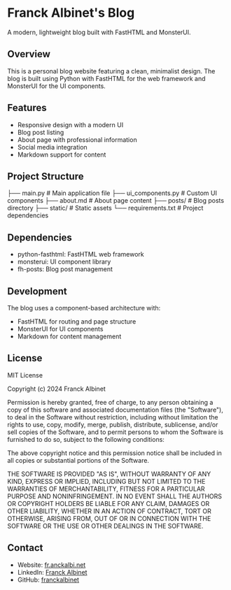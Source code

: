 # Franck Albinet's Blog

A modern, lightweight blog built with FastHTML and MonsterUI.

## Overview

This is a personal blog website featuring a clean, minimalist design. The blog is built using Python with FastHTML for the web framework and MonsterUI for the UI components.

## Features

- Responsive design with a modern UI
- Blog post listing
- About page with professional information
- Social media integration
- Markdown support for content

## Project Structure

├── main.py # Main application file
├── ui_components.py # Custom UI components
├── about.md # About page content
├── posts/ # Blog posts directory
├── static/ # Static assets
└── requirements.txt # Project dependencies


## Dependencies

- python-fasthtml: FastHTML web framework
- monsterui: UI component library
- fh-posts: Blog post management

## Development

The blog uses a component-based architecture with:
- FastHTML for routing and page structure
- MonsterUI for UI components
- Markdown for content management

## License

MIT License

Copyright (c) 2024 Franck Albinet

Permission is hereby granted, free of charge, to any person obtaining a copy
of this software and associated documentation files (the "Software"), to deal
in the Software without restriction, including without limitation the rights
to use, copy, modify, merge, publish, distribute, sublicense, and/or sell
copies of the Software, and to permit persons to whom the Software is
furnished to do so, subject to the following conditions:

The above copyright notice and this permission notice shall be included in all
copies or substantial portions of the Software.

THE SOFTWARE IS PROVIDED "AS IS", WITHOUT WARRANTY OF ANY KIND, EXPRESS OR
IMPLIED, INCLUDING BUT NOT LIMITED TO THE WARRANTIES OF MERCHANTABILITY,
FITNESS FOR A PARTICULAR PURPOSE AND NONINFRINGEMENT. IN NO EVENT SHALL THE
AUTHORS OR COPYRIGHT HOLDERS BE LIABLE FOR ANY CLAIM, DAMAGES OR OTHER
LIABILITY, WHETHER IN AN ACTION OF CONTRACT, TORT OR OTHERWISE, ARISING FROM,
OUT OF OR IN CONNECTION WITH THE SOFTWARE OR THE USE OR OTHER DEALINGS IN THE
SOFTWARE.


## Contact

- Website: [fr.anckalbi.net](https://fr.anckalbi.net)
- LinkedIn: [Franck Albinet](https://linkedin.com/in/franckalbinet)
- GitHub: [franckalbinet](https://github.com/franckalbinet)